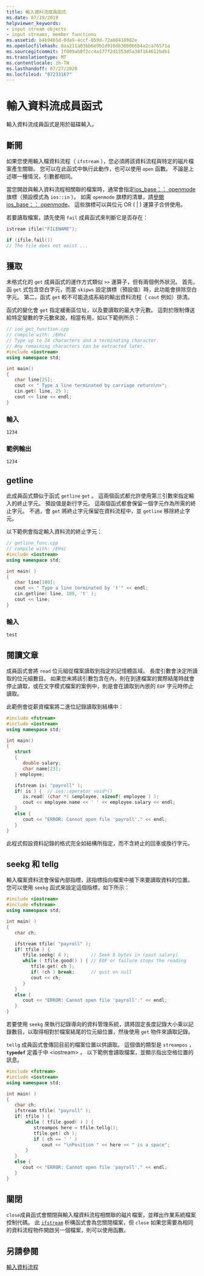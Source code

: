 ```yaml
---
title: 輸入資料流成員函式
ms.date: 07/19/2019
helpviewer_keywords:
- input stream objects
- input streams, member functions
ms.assetid: b4b9465d-0da9-4ccf-859d-72a68418982e
ms.openlocfilehash: 8aa211a03bb6e9b1d910db360066b4a2ca76571a
ms.sourcegitcommit: 1f009ab0f2cc4a177f2d1353d5a38f164612bdb1
ms.translationtype: MT
ms.contentlocale: zh-TW
ms.lasthandoff: 07/27/2020
ms.locfileid: "87233167"
---
```

# <a name="input-stream-member-functions"></a>輸入資料流成員函式

輸入資料流成員函式是用於磁碟輸入。

## <a name="open"></a><a name="vclrftheopenfunctionforinputstreamsanchor11"></a>斷開

如果您使用輸入檔資料流程（ `ifstream` ），您必須將該資料流程與特定的磁片檔案產生關聯。 您可以在此函式中執行此動作，也可以使用 `open` 函數。 不論是上述哪一種情況，引數都相同。

當您開啟與輸入資料流程相關聯的檔案時，通常會指定[ios_base：： openmode](../standard-library/ios-base-class.md#openmode)旗標（預設模式為 `ios::in` ）。 如需 `openmode` 旗標的清單，請[參閱 ios_base：： openmode](../standard-library/ios-base-class.md#openmode)。 這些旗標可以與位元 OR ( &#124; ) 運算子合併使用。

若要讀取檔案，請先使用 `fail` 成員函式來判斷它是否存在：

```cpp
istream ifile("FILENAME");

if (ifile.fail())
// The file does not exist ...
```

## <a name="get"></a><a name="vclrfthegetfunctionanchor12"></a>獲取

未格式化的 `get` 成員函式的運作方式類似 `>>` 運算子，但有兩個例外狀況。 首先，函 `get` 式包含空白字元，而當 `skipws` 設定旗標（預設值）時，此功能會排除空白字元。 第二，函式 `get` 較不可能造成系結的輸出資料流程（ `cout` 例如）排清。

函式的變化會 `get` 指定緩衝區位址，以及要讀取的最大字元數。 這對於限制傳送給特定變數的字元數來說，相當有用，如以下範例所示：

```cpp
// ioo_get_function.cpp
// compile with: /EHsc
// Type up to 24 characters and a terminating character.
// Any remaining characters can be extracted later.
#include <iostream>
using namespace std;

int main()
{
   char line[25];
   cout << " Type a line terminated by carriage return\n>";
   cin.get( line, 25 );
   cout << line << endl;
}
```

### <a name="input"></a>輸入

```Input
1234
```

### <a name="sample-output"></a>範例輸出

```Output
1234
```

## <a name="getline"></a><a name="vclrfthegetlinefunctionanchor13"></a>getline

此成員函式類似于函式 `getline` `get` 。 這兩個函式都允許使用第三引數來指定輸入的終止字元。 預設值是新行字元。 這兩個函式都會保留一個字元作為所需的終止字元。 不過，會 `get` 將終止字元保留在資料流程中，並 `getline` 移除終止字元。

以下範例會指定輸入資料流的終止字元：

```cpp
// getline_func.cpp
// compile with: /EHsc
#include <iostream>
using namespace std;

int main( )
{
   char line[100];
   cout << " Type a line terminated by 't'" << endl;
   cin.getline( line, 100, 't' );
   cout << line;
}
```

### <a name="input"></a>輸入

```Input
test
```

## <a name="read"></a><a name="vclrfthereadfunctionanchor14"></a>閱讀文章

成員函式會將 `read` 位元組從檔案讀取到指定的記憶體區域。 長度引數會決定所讀取的位元組數目。 如果您未將該引數包含在內，則在到達檔案的實際結尾時就會停止讀取，或在文字模式檔案的案例中，則是會在讀取到內嵌的 `EOF` 字元時停止讀取。

此範例會從薪資檔案將二進位記錄讀取到結構中：

```cpp
#include <fstream>
#include <iostream>
using namespace std;

int main()
{
   struct
   {
      double salary;
      char name[23];
   } employee;

   ifstream is( "payroll" );
   if( is ) {  // ios::operator void*()
      is.read( (char *) &employee, sizeof( employee ) );
      cout << employee.name << ' ' << employee.salary << endl;
   }
   else {
      cout << "ERROR: Cannot open file 'payroll'." << endl;
   }
}
```

此程式假設資料記錄的格式完全如結構所指定，而不含終止的回車或換行字元。

## <a name="seekg-and-tellg"></a><a name="vclrftheseekgandtellgfunctionsanchor7"></a>seekg 和 tellg

輸入檔案資料流會保留內部指標，該指標指向檔案中接下來要讀取資料的位置。 您可以使用 `seekg` 函式來設定這個指標，如下所示：

```cpp
#include <iostream>
#include <fstream>
using namespace std;

int main( )
{
   char ch;

   ifstream tfile( "payroll" );
   if( tfile ) {
      tfile.seekg( 8 );        // Seek 8 bytes in (past salary)
      while ( tfile.good() ) { // EOF or failure stops the reading
         tfile.get( ch );
         if( !ch ) break;      // quit on null
         cout << ch;
      }
   }
   else {
      cout << "ERROR: Cannot open file 'payroll'." << endl;
   }
}
```

若要使用 `seekg` 來執行記錄導向的資料管理系統，請將固定長度記錄大小乘以記錄數目，以取得相對於檔案結尾的位元組位置，然後使用 `get` 物件來讀取記錄。

`tellg` 成員函式會傳回目前的檔案位置以供讀取。 這個值的類型是 `streampos` ， **`typedef`** 定義于中 \<iostream> 。 以下範例會讀取檔案，並顯示指出空格位置的訊息。

```cpp
#include <fstream>
#include <iostream>
using namespace std;

int main( )
{
   char ch;
   ifstream tfile( "payroll" );
   if( tfile ) {
       while ( tfile.good( ) ) {
          streampos here = tfile.tellg();
          tfile.get( ch );
          if ( ch == ' ' )
             cout << "\nPosition " << here << " is a space";
       }
   }
   else {
      cout << "ERROR: Cannot open file 'payroll'." << endl;
   }
}
```

## <a name="close"></a><a name="vclrftheclosefunctionforinputstreamsanchor15"></a>關閉

`close`成員函式會關閉與輸入檔資料流程相關聯的磁片檔案，並釋出作業系統檔案控制代碼。 此 [`ifstream`](../standard-library/basic-ifstream-class.md) 析構函式會為您關閉檔案，但 `close` 如果您需要為相同的資料流程物件開啟另一個檔案，則可以使用函數。

## <a name="see-also"></a>另請參閱

[輸入資料流程](../standard-library/input-streams.md)
